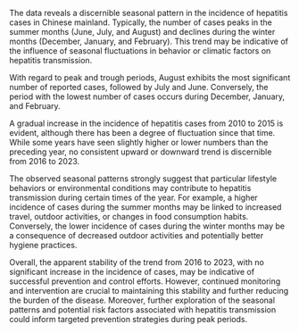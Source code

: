 The data reveals a discernible seasonal pattern in the incidence of hepatitis cases in Chinese mainland. Typically, the number of cases peaks in the summer months (June, July, and August) and declines during the winter months (December, January, and February). This trend may be indicative of the influence of seasonal fluctuations in behavior or climatic factors on hepatitis transmission.

With regard to peak and trough periods, August exhibits the most significant number of reported cases, followed by July and June. Conversely, the period with the lowest number of cases occurs during December, January, and February.

A gradual increase in the incidence of hepatitis cases from 2010 to 2015 is evident, although there has been a degree of fluctuation since that time. While some years have seen slightly higher or lower numbers than the preceding year, no consistent upward or downward trend is discernible from 2016 to 2023.

The observed seasonal patterns strongly suggest that particular lifestyle behaviors or environmental conditions may contribute to hepatitis transmission during certain times of the year. For example, a higher incidence of cases during the summer months may be linked to increased travel, outdoor activities, or changes in food consumption habits. Conversely, the lower incidence of cases during the winter months may be a consequence of decreased outdoor activities and potentially better hygiene practices.

Overall, the apparent stability of the trend from 2016 to 2023, with no significant increase in the incidence of cases, may be indicative of successful prevention and control efforts. However, continued monitoring and intervention are crucial to maintaining this stability and further reducing the burden of the disease. Moreover, further exploration of the seasonal patterns and potential risk factors associated with hepatitis transmission could inform targeted prevention strategies during peak periods.
